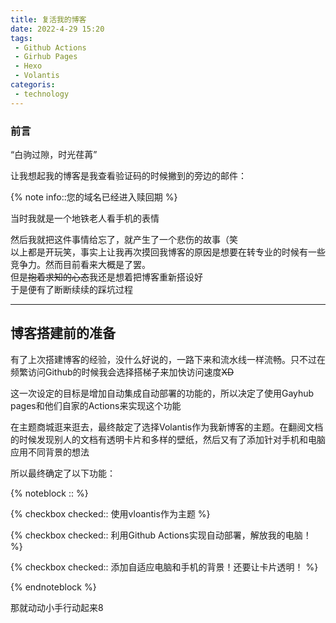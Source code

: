 ```yaml
---
title: 复活我的博客
date: 2022-4-29 15:20
tags: 
 - Github Actions
 - Girhub Pages
 - Hexo
 - Volantis
categoris:
 - technology
---
```


### 前言

“白驹过隙，时光荏苒”  

<p></p>

让我想起我的博客是我查看验证码的时候撇到的旁边的邮件：    

{% note info::您的域名已经进入赎回期 %}       

当时我就是一个地铁老人看手机的表情 

<p></p>

<!--more-->

然后我就把这件事情给忘了，就产生了一个悲伤的故事（笑  
以上都是开玩笑，事实上让我再次摸回我博客的原因是想要在转专业的时候有一些竞争力。然而目前看来大概是了罢。  
但是~~抱着求知的心态~~我还是想着把博客重新搭设好  
于是便有了断断续续的踩坑过程

---

## 博客搭建前的准备

有了上次搭建博客的经验，没什么好说的，一路下来和流水线一样流畅。只不过在频繁访问Github的时候我会选择搭梯子来加快访问速度~~XD~~

这一次设定的目标是增加自动集成自动部署的功能的，所以决定了使用Gayhub pages和他们自家的Actions来实现这个功能

在主题商城逛来逛去，最终敲定了选择Volantis作为我新博客的主题。在翻阅文档的时候发现别人的文档有透明卡片和多样的壁纸，然后又有了添加针对手机和电脑应用不同背景的想法

所以最终确定了以下功能：

{% noteblock :: %}

{% checkbox checked:: 使用vloantis作为主题 %}

{% checkbox checked:: 利用Github Actions实现自动部署，解放我的电脑！ %}

{% checkbox checked:: 添加自适应电脑和手机的背景！还要让卡片透明！ %}

{% endnoteblock %}

那就动动小手行动起来8



